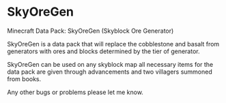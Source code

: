 # SkyOreGen
Minecraft Data Pack:  SkyOreGen (Skyblock Ore Generator)

SkyOreGen is a data pack that will replace the cobblestone and basalt from generators with ores and blocks determined by the tier of generator.

SkyOreGen can be used on any skyblock map all necessary items for the data pack are given through advancements and two villagers summoned from books.

Any other bugs or problems please let me know.


